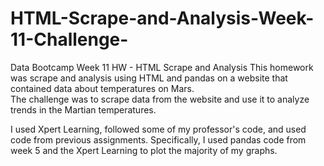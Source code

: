 # HTML-Scrape-and-Analysis-Week-11-Challenge-
Data Bootcamp Week 11 HW - HTML Scrape and Analysis
This homework was scrape and analysis using HTML and pandas on a website that contained data about temperatures on Mars.  
The challenge was to scrape data from the website and use it to analyze trends in the Martian temperatures.

I used Xpert Learning, followed some of my professor's code, and used code from previous assignments. 
Specifically, I used pandas code from week 5 and the Xpert Learning to plot the majority of my graphs. 

